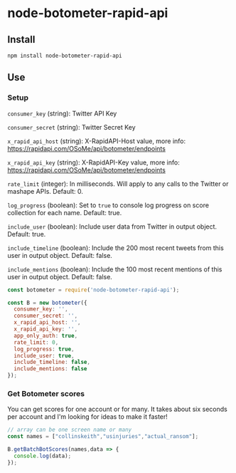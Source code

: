 # node-botometer-rapid-api

## Install

`npm install node-botometer-rapid-api`

## Use

### Setup
`consumer_key` (string): Twitter API Key

`consumer_secret` (string): Twitter Secret Key

`x_rapid_api_host` (string): X-RapidAPI-Host value, more info: https://rapidapi.com/OSoMe/api/botometer/endpoints

`x_rapid_api_key` (string): X-RapidAPI-Key value, more info: https://rapidapi.com/OSoMe/api/botometer/endpoints

`rate_limit` (integer): In milliseconds. Will apply to any calls to the Twitter or mashape APIs. Default: 0.

`log_progress` (boolean): Set to `true` to console log progress on score collection for each name. Default: true.

`include_user` (boolean): Include user data from Twitter in output object. Default: true.

`include_timeline` (boolean): Include the 200 most recent tweets from this user in output object. Default: false.

`include_mentions` (boolean): Include the 100 most recent mentions of this user in output object. Default: false.

```js
const botometer = require('node-botometer-rapid-api');

const B = new botometer({
  consumer_key: '',
  consumer_secret: '',
  x_rapid_api_host: '',
  x_rapid_api_key: '',
  app_only_auth: true,
  rate_limit: 0,
  log_progress: true,
  include_user: true,
  include_timeline: false,
  include_mentions: false
});
```

### Get Botometer scores

You can get scores for one account or for many. It takes about six seconds per account and I'm looking for ideas to make it faster!

```js
// array can be one screen name or many
const names = ["collinskeith","usinjuries","actual_ransom"];

B.getBatchBotScores(names,data => {
  console.log(data);
});
```
